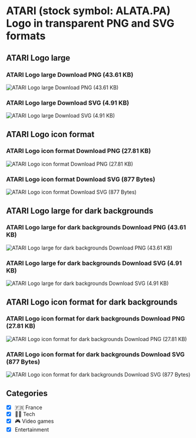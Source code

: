 # ATARI (stock symbol: ALATA.PA) Logo in transparent PNG and SVG formats

## ATARI Logo large

### ATARI Logo large Download PNG (43.61 KB)

![ATARI Logo large Download PNG (43.61 KB)](/img/orig/ALATA.PA_BIG-47d7b16b.png)

### ATARI Logo large Download SVG (4.91 KB)

![ATARI Logo large Download SVG (4.91 KB)](/img/orig/ALATA.PA_BIG-bfde53ee.svg)

## ATARI Logo icon format

### ATARI Logo icon format Download PNG (27.81 KB)

![ATARI Logo icon format Download PNG (27.81 KB)](/img/orig/ALATA.PA-8f7d3c54.png)

### ATARI Logo icon format Download SVG (877 Bytes)

![ATARI Logo icon format Download SVG (877 Bytes)](/img/orig/ALATA.PA-5bcb9616.svg)

## ATARI Logo large for dark backgrounds

### ATARI Logo large for dark backgrounds Download PNG (43.61 KB)

![ATARI Logo large for dark backgrounds Download PNG (43.61 KB)](/img/orig/ALATA.PA_BIG.D-1acdd624.png)

### ATARI Logo large for dark backgrounds Download SVG (4.91 KB)

![ATARI Logo large for dark backgrounds Download SVG (4.91 KB)](/img/orig/ALATA.PA_BIG.D-ae04d60c.svg)

## ATARI Logo icon format for dark backgrounds

### ATARI Logo icon format for dark backgrounds Download PNG (27.81 KB)

![ATARI Logo icon format for dark backgrounds Download PNG (27.81 KB)](/img/orig/ALATA.PA.D-d9d377c0.png)

### ATARI Logo icon format for dark backgrounds Download SVG (877 Bytes)

![ATARI Logo icon format for dark backgrounds Download SVG (877 Bytes)](/img/orig/ALATA.PA.D-ded242e9.svg)



## Categories
- [x] 🇫🇷 France
- [x] 👩‍💻 Tech
- [x] 🎮 Video games
- [x] Entertainment
